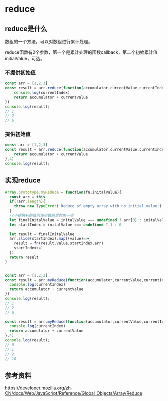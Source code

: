 # reduce

## reduce是什么

数组的一个方法，可以对数组进行累计处理。

reduce函数有2个参数，第一个是累计处理的函数callback，第二个初始累计值initialValue，可选。

### 不提供初始值
```javascript
const arr = [1,2,3]
const result = arr.reduce(function(accumulator,currentValue,currentIndex,sourceArray){
    console.log(currentIndex) 
    return accumulator + currentValue
})
console.log(result);
// 1
// 2
// 6
```
### 提供初始值
```javascript
const arr = [1,2,3]
const result = arr.reduce(function(accumulator,currentValue,currentIndex,sourceArray){
    return accumulator + currentValue
},4)
console.log(result);
```
## 实现reduce
```javascript
Array.prototype.myReduce = function(fn,initalValue){
  const arr = this
  if(!arr.length){
    throw new TypeError('Reduce of empty array with no initial value')
  }
  //不提供初始值则使用数组里的第一项
  let finalInitalValue = initalValue === undefined ? arr[0] : initalValue
  let startIndex = initalValue === undefined ? 1 : 0
  
  let result = finalInitalValue
  arr.slice(startIndex).map((value)=>{
    result = fn(result,value,startIndex,arr)
    startIndex+=1
  })
  return result
}


const arr = [1,2,3]
const result = arr.myReduce(function(accumulator,currentValue,currentIndex,sourceArray){
  console.log(currentIndex)
  return accumulator + currentValue
})
console.log(result);
// 1
// 2
// 6

const result = arr.myReduce(function(accumulator,currentValue,currentIndex,sourceArray){
  console.log(currentIndex)
  return accumulator + currentValue
},4)
console.log(result);
// 0
// 1
// 2
// 10
```



## 参考资料
https://developer.mozilla.org/zh-CN/docs/Web/JavaScript/Reference/Global_Objects/Array/Reduce